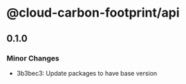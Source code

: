 # @cloud-carbon-footprint/api

## 0.1.0

### Minor Changes

- 3b3bec3: Update packages to have base version
